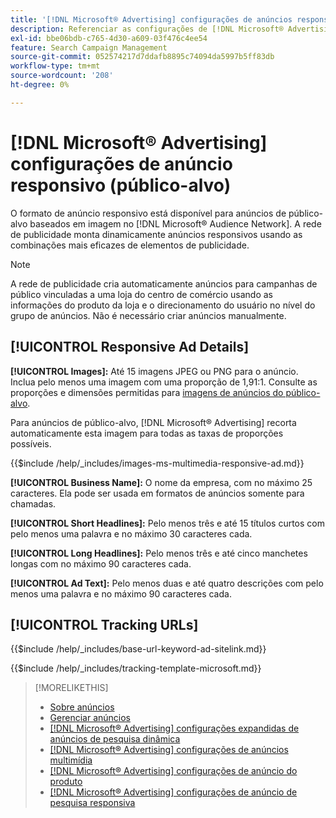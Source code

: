 ```yaml
---
title: '[!DNL Microsoft® Advertising] configurações de anúncios responsivos'
description: Referenciar as configurações de [!DNL Microsoft® Advertising] anúncios responsivos.
exl-id: bbe06bdb-c765-4d30-a609-03f476c4ee54
feature: Search Campaign Management
source-git-commit: 052574217d7ddafb8895c74094da5997b5ff83db
workflow-type: tm+mt
source-wordcount: '208'
ht-degree: 0%

---
```


# [!DNL Microsoft® Advertising] configurações de anúncio responsivo (público-alvo)

O formato de anúncio responsivo está disponível para anúncios de público-alvo baseados em imagem no [!DNL Microsoft® Audience Network]. A rede de publicidade monta dinamicamente anúncios responsivos usando as combinações mais eficazes de elementos de publicidade.

>[!NOTE]
>
>A rede de publicidade cria automaticamente anúncios para campanhas de público vinculadas a uma loja do centro de comércio usando as informações do produto da loja e o direcionamento do usuário no nível do grupo de anúncios. Não é necessário criar anúncios manualmente.

## [!UICONTROL Responsive Ad Details]

**[!UICONTROL Images]:** Até 15 imagens JPEG ou PNG para o anúncio. Inclua pelo menos uma imagem com uma proporção de 1,91:1. Consulte as proporções e dimensões permitidas para [imagens de anúncios do público-alvo](https://help.ads.microsoft.com/#apex/ads/en/56912/0).

Para anúncios de público-alvo, [!DNL Microsoft® Advertising] recorta automaticamente esta imagem para todas as taxas de proporções possíveis.

<!-- Instructions -->

{{$include /help/_includes/images-ms-multimedia-responsive-ad.md}}

**[!UICONTROL Business Name]:** O nome da empresa, com no máximo 25 caracteres. Ela pode ser usada em formatos de anúncios somente para chamadas.

**[!UICONTROL Short Headlines]:** Pelo menos três e até 15 títulos curtos com pelo menos uma palavra e no máximo 30 caracteres cada.

**[!UICONTROL Long Headlines]:** Pelo menos três e até cinco manchetes longas com no máximo 90 caracteres cada.

**[!UICONTROL Ad Text]:** Pelo menos duas e até quatro descrições com pelo menos uma palavra e no máximo 90 caracteres cada.

## [!UICONTROL Tracking URLs]

<!-- **[!UICONTROL Base URl]:** -->

{{$include /help/_includes/base-url-keyword-ad-sitelink.md}}

<!-- **[!UICONTROL Tracking Template]:** -->

{{$include /help/_includes/tracking-template-microsoft.md}}

>[!MORELIKETHIS]
>
>* [Sobre anúncios](ad-about.md)
>* [Gerenciar anúncios](ad-manage.md)
>* [[!DNL Microsoft® Advertising] configurações expandidas de anúncios de pesquisa dinâmica](ad-settings-microsoft-dsa.md)
>* [[!DNL Microsoft® Advertising] configurações de anúncios multimídia](ad-settings-microsoft-multimedia.md)
>* [[!DNL Microsoft® Advertising] configurações de anúncio do produto](ad-settings-microsoft-product.md)
>* [[!DNL Microsoft® Advertising] configurações de anúncio de pesquisa responsiva](ad-settings-microsoft-rsa.md)
